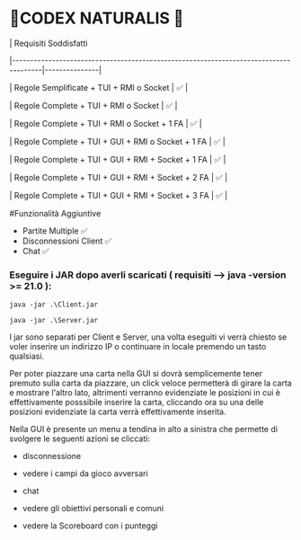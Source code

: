 # 🌟CODEX NATURALIS 🌟

| Requisiti Soddisfatti

|--------------------------------------------------------------------------------------|---------------|

| Regole Semplificate + TUI + RMI o Socket                                             | ✅           |

| Regole Complete + TUI + RMI o Socket                                                 | ✅           |

| Regole Complete + TUI + RMI o Socket + 1 FA                                          | ✅           |

| Regole Complete + TUI + GUI + RMI o Socket + 1 FA                                    | ✅           |

| Regole Complete + TUI + GUI + RMI + Socket + 1 FA                                    | ✅           |

| Regole Complete + TUI + GUI + RMI + Socket + 2 FA                                    | ✅           |

| Regole Complete + TUI + GUI + RMI + Socket + 3 FA                                    | ✅           |


#Funzionalità Aggiuntive
- Partite Multiple ✅
- Disconnessioni Client ✅
- Chat ✅
  
### Eseguire i JAR dopo averli scaricati (  requisiti -->  java -version >= 21.0 ):

```
java -jar .\Client.jar

```
```
java -jar .\Server.jar

```
I jar sono separati per Client e Server, una volta eseguiti vi verrà chiesto se voler inserire un indirizzo IP o continuare in locale premendo un tasto qualsiasi.

Per poter piazzare una carta nella GUI si dovrà semplicemente tener premuto sulla carta da piazzare, un click veloce permetterà di girare la carta e mostrare l'altro lato, altrimenti verranno evidenziate le posizioni in cui è effettivamente posssibile inserire la carta, cliccando ora su una delle posizioni evidenziate la carta verrà effettivamente inserita. 

Nella GUI è presente un menu a tendina in alto a sinistra che permette di svolgere le seguenti azioni se cliccati: 

- disconnessione

- vedere i campi da gioco avversari

- chat

- vedere gli obiettivi personali e comuni

- vedere la Scoreboard con i punteggi 



